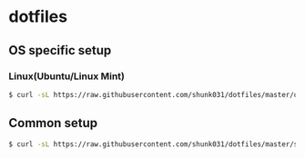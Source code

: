 # dotfiles

## OS specific setup

### Linux(Ubuntu/Linux Mint)

```sh
$ curl -sL https://raw.githubusercontent.com/shunk031/dotfiles/master/os-env/setup-linuxmint-env.sh | bash
```

## Common setup

```sh
$ curl -sL https://raw.githubusercontent.com/shunk031/dotfiles/master/setup.sh | bash
```

